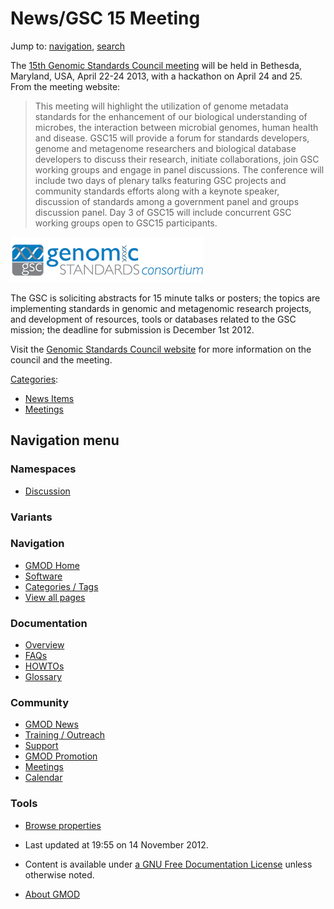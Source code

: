 



<span id="top"></span>




# <span dir="auto">News/GSC 15 Meeting</span>






Jump to: [navigation](#mw-navigation), [search](#p-search)


The <a href="http://gensc.org/gc_wiki/index.php/GSC_15"
class="external text" rel="nofollow">15th Genomic Standards Council
meeting</a> will be held in Bethesda, Maryland, USA, April 22-24 2013,
with a hackathon on April 24 and 25. From the meeting website:

> This meeting will highlight the utilization of genome metadata
> standards for the enhancement of our biological understanding of
> microbes, the interaction between microbial genomes, human health and
> disease. GSC15 will provide a forum for standards developers, genome
> and metagenome researchers and biological database developers to
> discuss their research, initiate collaborations, join GSC working
> groups and engage in panel discussions. The conference will include
> two days of plenary talks featuring GSC projects and community
> standards efforts along with a keynote speaker, discussion of
> standards among a government panel and groups discussion panel. Day 3
> of GSC15 will include concurrent GSC working groups open to GSC15
> participants.



<a href="http://gensc.org/gc_wiki/index.php/GSC_15" rel="nofollow"
title="Genomic Standards Council"><img
src="https://raw.githubusercontent.com/GMOD/gmod.github.io/main/mediawiki/images/6/6c/Gsc-standard.png" width="309"
height="72" alt="Genomic Standards Council" /></a>



The GSC is soliciting abstracts for 15 minute talks or posters; the
topics are implementing standards in genomic and metagenomic research
projects, and development of resources, tools or databases related to
the GSC mission; the deadline for submission is December 1st 2012.

Visit the
<a href="http://gensc.org" class="external text" rel="nofollow">Genomic
Standards Council website</a> for more information on the council and
the meeting.




[Categories](../Special%3ACategories "Special%3ACategories"):

- [News Items](../Category%3ANews_Items "Category%3ANews Items")
- [Meetings](../Category%3AMeetings "Category%3AMeetings")






## Navigation menu



### Namespaces


- <span id="ca-talk"><a
  href="http://gmod.org/mediawiki/index.php?title=Talk:News/GSC_15_Meeting&amp;action=edit&amp;redlink=1"
  accesskey="t"
  title="Discussion about the content page [t]">Discussion</a></span>


### 

### Variants[](#)








<a href="../Main_Page"
style="background-image: url(../../images/GMOD-cogs.png);"
title="Visit the main page"></a>


### Navigation



- <span id="n-GMOD-Home">[GMOD Home](../Main_Page)</span>
- <span id="n-Software">[Software](../GMOD_Components)</span>
- <span id="n-Categories-.2F-Tags">[Categories /
  Tags](../Categories)</span>
- <span id="n-View-all-pages">[View all
  pages](../Special:AllPages)</span>




### Documentation



- <span id="n-Overview">[Overview](../Overview)</span>
- <span id="n-FAQs">[FAQs](../Category%3AFAQ)</span>
- <span id="n-HOWTOs">[HOWTOs](../Category%3AHOWTO)</span>
- <span id="n-Glossary">[Glossary](../Glossary)</span>




### Community



- <span id="n-GMOD-News">[GMOD News](../GMOD_News)</span>
- <span id="n-Training-.2F-Outreach">[Training /
  Outreach](../Training_and_Outreach)</span>
- <span id="n-Support">[Support](../Support)</span>
- <span id="n-GMOD-Promotion">[GMOD Promotion](../GMOD_Promotion)</span>
- <span id="n-Meetings">[Meetings](../Meetings)</span>
- <span id="n-Calendar">[Calendar](../Calendar)</span>




### Tools

- <span id="t-smwbrowselink"><a href="../Special%3ABrowse/News-2FGSC_15_Meeting"
  rel="smw-browse">Browse properties</a></span>



- <span id="footer-info-lastmod">Last updated at 19:55 on 14 November
  2012.</span>
<!-- - <span id="footer-info-viewcount">7,520 page views.</span> -->
- <span id="footer-info-copyright">Content is available under
  <a href="http://www.gnu.org/licenses/fdl-1.3.html" class="external"
  rel="nofollow">a GNU Free Documentation License</a> unless otherwise
  noted.</span>

<!-- -->

- <span id="footer-places-about">[About
  GMOD](../GMOD%3AAbout "GMOD%3AAbout")</span>

<!-- -->





